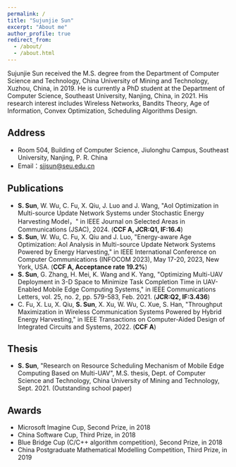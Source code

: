 ```yaml
---
permalink: /
title: "Sujunjie Sun"
excerpt: "About me"
author_profile: true
redirect_from: 
  - /about/
  - /about.html
---
```

Sujunjie Sun received the M.S. degree from the Department of Computer Science and Technology, China University of Mining and Technology, Xuzhou, China, in 2019. He is currently a PhD student at the Department of Computer Science, Southeast University, Nanjing, China, in 2021. His research interest includes Wireless Networks, Bandits Theory, Age of Information, Convex Optimization, Scheduling Algorithms Design.

Address
------
* Room 504, Building of Computer Science, Jiulonghu Campus, Southeast University, Nanjing, P. R. China
* Email：sjjsun@seu.edu.cn

Publications
------
* **S. Sun**, W. Wu, C. Fu, X. Qiu, J. Luo and J. Wang, "AoI Optimization in Multi-source Update Network Systems under Stochastic Energy Harvesting Model，" in IEEE Journal on Selected Areas in Communications (JSAC), 2024. (**CCF A, JCR:Q1, IF:16.4**)
* **S. Sun**, W. Wu, C. Fu, X. Qiu and J. Luo, "Energy-aware Age Optimization: AoI Analysis in Multi-source Update Network Systems Powered by Energy Harvesting," in IEEE International Conference on Computer Communications (INFOCOM 2023), May 17-20, 2023, New York, USA. (**CCF A, Acceptance rate 19.2%**)
* **S. Sun**, G. Zhang, H. Mei, K. Wang and K. Yang, "Optimizing Multi-UAV Deployment in 3-D Space to Minimize Task Completion Time in UAV-Enabled Mobile Edge Computing Systems," in IEEE Communications Letters, vol. 25, no. 2, pp. 579-583, Feb. 2021. (**JCR:Q2, IF:3.436**)
* C. Fu, X. Lu, X. Qiu, **S. Sun**, X. Xu, W. Wu, C. Xue, S. Han, "Throughput Maximization in Wireless Communication Systems Powered by Hybrid Energy Harvesting," in IEEE Transactions on Computer-Aided Design of Integrated Circuits and Systems, 2022. (**CCF A**)

Thesis
------
* **S. Sun**, "Research on Resource Scheduling Mechanism of Mobile Edge Computing Based on Multi-UAV", M.S. thesis, Dept. of Computer Science and Technology, China University of Mining and Technology, Sept. 2021. (Outstanding school paper)

Awards
------
* Microsoft Imagine Cup, Second Prize, in 2018
* China Software Cup, Third Prize, in 2018
* Blue Bridge Cup (C/C++ algorithm competition), Second Prize, in 2018
* China Postgraduate Mathematical Modelling Competition, Third Prize, in 2019
